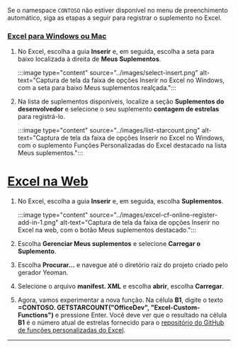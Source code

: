 Se o namespace `CONTOSO` não estiver disponível no menu de preenchimento automático, siga as etapas a seguir para registrar o suplemento no Excel.

### <a name="excel-on-windows-or-mac"></a>[Excel para Windows ou Mac](#tab/excel-windows)

1. No Excel, escolha a guia **Inserir** e, em seguida, escolha a seta para baixo localizada à direita de **Meus Suplementos**.

    :::image type="content" source="../images/select-insert.png" alt-text="Captura de tela da faixa de opções Inserir no Excel no Windows, com a seta para baixo Meus suplementos realçada.":::

1. Na lista de suplementos disponíveis, localize a seção **Suplementos do desenvolvedor** e selecione o seu suplemento **contagem de estrelas** para registrá-lo.

    :::image type="content" source="../images/list-starcount.png" alt-text="Captura de tela da faixa de opções Inserir no Excel no Windows, com o suplemento Funções Personalizadas do Excel destacado na lista Meus suplementos.":::

# <a name="excel-on-the-web"></a>[Excel na Web](#tab/excel-online)

1. No Excel, escolha a guia **Inserir** e, em seguida, escolha **Suplementos**.

    :::image type="content" source="../images/excel-cf-online-register-add-in-1.png" alt-text="Captura de tela da faixa de opções Inserir no Excel na web, com o botão Meus suplementos destacado.":::

1. Escolha **Gerenciar Meus suplementos** e selecione **Carregar o Suplemento**.

1. Escolha **Procurar...** e navegue até o diretório raiz do projeto criado pelo gerador Yeoman.

1. Selecione o arquivo **manifest. XML** e escolha **abrir**, escolha **Carregar**.

1. Agora, vamos experimentar a nova função. Na célula **B1**, digite o texto **=CONTOSO. GETSTARCOUNT("OfficeDev", "Excel-Custom-Functions")** e pressione Enter. Você deve ver que o resultado na célula **B1** é o número atual de estrelas fornecido para o [repositório do GitHub de funções personalizadas do Excel](https://github.com/OfficeDev/Excel-Custom-Functions).

---
